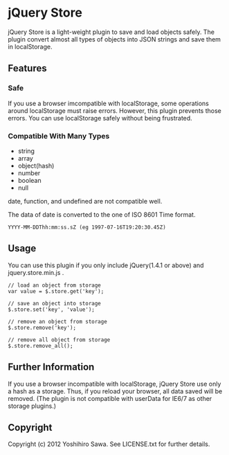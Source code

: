 # jQuery Store

jQuery Store is a light-weight plugin to save and load objects safely. The plugin convert almost all types of objects into JSON strings and save them in localStorage.


## Features

### Safe

If you use a browser imcompatible with localStorage, some operations around localStorage must raise errors. However, this plugin prevents those errors. You can use localStorage safely without being frustrated.

### Compatible With Many Types

* string
* array
* object(hash)
* number
* boolean
* null

date, function, and undefined are not compatible well.

The data of date is converted to the one of ISO 8601 Time format.

    YYYY-MM-DDThh:mm:ss.sZ (eg 1997-07-16T19:20:30.45Z)


## Usage

You can use this plugin if you only include jQuery(1.4.1 or above) and jquery.store.min.js .

    // load an object from storage
    var value = $.store.get('key');

    // save an object into storage
    $.store.set('key', 'value');

    // remove an object from storage
    $.store.remove('key');

    // remove all object from storage
    $.store.remove_all();


## Further Information

If you use a browser incompatible with localStorage, jQuery Store use only a hash as a storage. Thus, if you reload your browser, all data saved will be removed. (The plugin is not compatible with userData for IE6/7 as other storage plugins.)


## Copyright

Copyright (c) 2012 Yoshihiro Sawa. See LICENSE.txt for further details.
